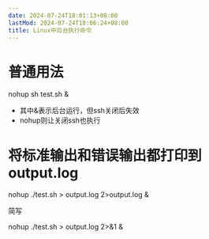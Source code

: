 ```yaml
---
date: 2024-07-24T18:01:13+08:00
lastMod: 2024-07-24T18:06:24+08:00
title: Linux中后台执行命令
---
```


# 普通用法
nohup sh test.sh &

- 其中&表示后台运行，但ssh关闭后失效
- nohup则让关闭ssh也执行

# 将标准输出和错误输出都打印到output.log

nohup ./test.sh > output.log 2>output.log &

简写

nohup ./test.sh > output.log 2>&1 &
